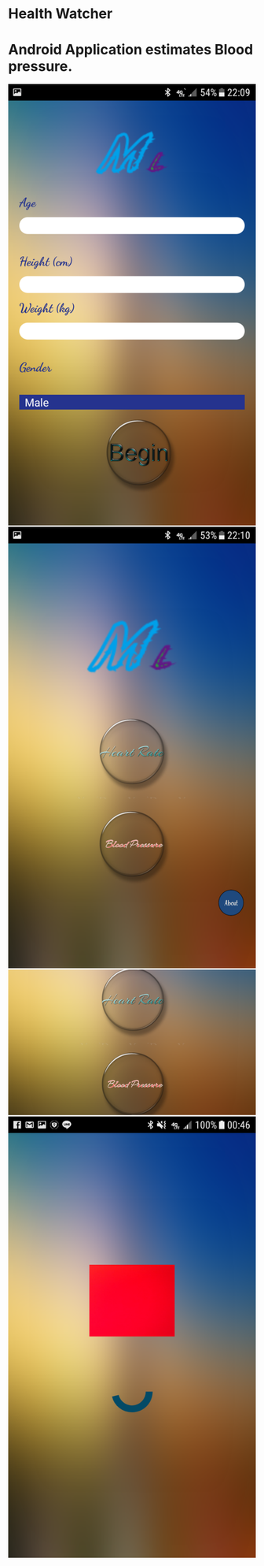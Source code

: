 Health Watcher
===================

Android Application estimates Blood pressure.
===================
![](https://github.com/yangjiekai/Blood-Pressure-App/blob/master/1.png)
![](https://github.com/yangjiekai/Blood-Pressure-App/blob/master/2.png)
![](https://github.com/yangjiekai/Blood-Pressure-App/blob/master/3.PNG)
![](https://github.com/yangjiekai/Blood-Pressure-App/blob/master/4.PNG)
